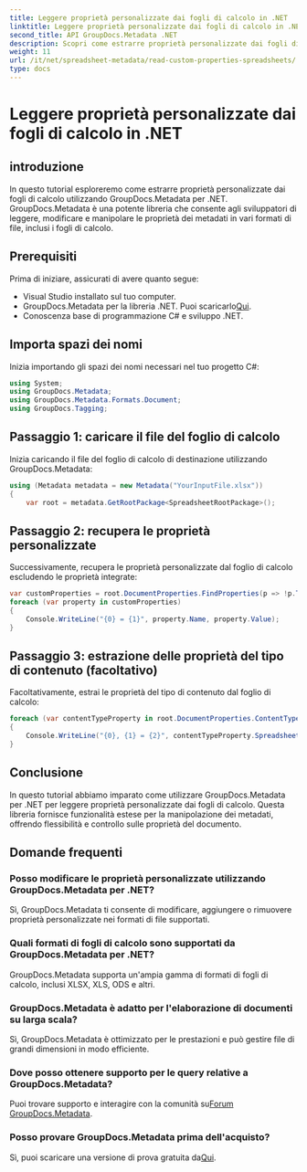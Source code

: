```yaml
---
title: Leggere proprietà personalizzate dai fogli di calcolo in .NET
linktitle: Leggere proprietà personalizzate dai fogli di calcolo in .NET
second_title: API GroupDocs.Metadata .NET
description: Scopri come estrarre proprietà personalizzate dai fogli di calcolo utilizzando GroupDocs.Metadata per .NET. Migliora la manipolazione dei metadati nelle tue applicazioni .NET.
weight: 11
url: /it/net/spreadsheet-metadata/read-custom-properties-spreadsheets/
type: docs
---
```

# Leggere proprietà personalizzate dai fogli di calcolo in .NET

## introduzione
In questo tutorial esploreremo come estrarre proprietà personalizzate dai fogli di calcolo utilizzando GroupDocs.Metadata per .NET. GroupDocs.Metadata è una potente libreria che consente agli sviluppatori di leggere, modificare e manipolare le proprietà dei metadati in vari formati di file, inclusi i fogli di calcolo.
## Prerequisiti
Prima di iniziare, assicurati di avere quanto segue:
- Visual Studio installato sul tuo computer.
-  GroupDocs.Metadata per la libreria .NET. Puoi scaricarlo[Qui](https://releases.groupdocs.com/metadata/net/).
- Conoscenza base di programmazione C# e sviluppo .NET.

## Importa spazi dei nomi
Inizia importando gli spazi dei nomi necessari nel tuo progetto C#:
```csharp
using System;
using GroupDocs.Metadata;
using GroupDocs.Metadata.Formats.Document;
using GroupDocs.Tagging;
```
## Passaggio 1: caricare il file del foglio di calcolo
Inizia caricando il file del foglio di calcolo di destinazione utilizzando GroupDocs.Metadata:
```csharp
using (Metadata metadata = new Metadata("YourInputFile.xlsx"))
{
    var root = metadata.GetRootPackage<SpreadsheetRootPackage>();
```
## Passaggio 2: recupera le proprietà personalizzate
Successivamente, recupera le proprietà personalizzate dal foglio di calcolo escludendo le proprietà integrate:
```csharp
var customProperties = root.DocumentProperties.FindProperties(p => !p.Tags.Contains(Tags.Document.BuiltIn));
foreach (var property in customProperties)
{
    Console.WriteLine("{0} = {1}", property.Name, property.Value);
}
```
## Passaggio 3: estrazione delle proprietà del tipo di contenuto (facoltativo)
Facoltativamente, estrai le proprietà del tipo di contenuto dal foglio di calcolo:
```csharp
foreach (var contentTypeProperty in root.DocumentProperties.ContentTypeProperties.ToList())
{
    Console.WriteLine("{0}, {1} = {2}", contentTypeProperty.SpreadsheetPropertyType, contentTypeProperty.Name, contentTypeProperty.SpreadsheetPropertyValue);
}
```

## Conclusione
In questo tutorial abbiamo imparato come utilizzare GroupDocs.Metadata per .NET per leggere proprietà personalizzate dai fogli di calcolo. Questa libreria fornisce funzionalità estese per la manipolazione dei metadati, offrendo flessibilità e controllo sulle proprietà del documento.

## Domande frequenti
### Posso modificare le proprietà personalizzate utilizzando GroupDocs.Metadata per .NET?
Sì, GroupDocs.Metadata ti consente di modificare, aggiungere o rimuovere proprietà personalizzate nei formati di file supportati.
### Quali formati di fogli di calcolo sono supportati da GroupDocs.Metadata per .NET?
GroupDocs.Metadata supporta un'ampia gamma di formati di fogli di calcolo, inclusi XLSX, XLS, ODS e altri.
### GroupDocs.Metadata è adatto per l'elaborazione di documenti su larga scala?
Sì, GroupDocs.Metadata è ottimizzato per le prestazioni e può gestire file di grandi dimensioni in modo efficiente.
### Dove posso ottenere supporto per le query relative a GroupDocs.Metadata?
 Puoi trovare supporto e interagire con la comunità su[Forum GroupDocs.Metadata](https://forum.groupdocs.com/c/metadata/14).
### Posso provare GroupDocs.Metadata prima dell'acquisto?
 Sì, puoi scaricare una versione di prova gratuita da[Qui](https://releases.groupdocs.com/).